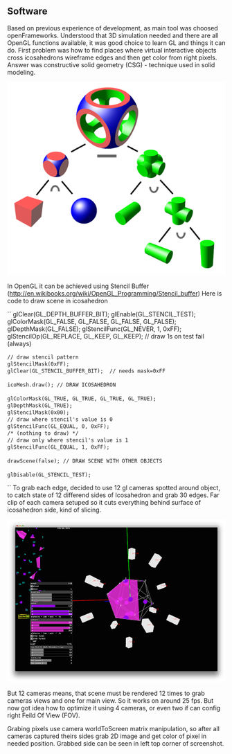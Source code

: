## Software

Based on previous experience of development, as main tool was choosed openFrameworks. Understood that 3D simulation needed and there are all OpenGL functions available, it was good choice to learn GL and things it can do. First problem was how to find places where virtual interactive objects cross icosahedrons wireframe edges and then get color from right pixels. Answer was constructive solid geometry (CSG) - technique used in solid modeling. 

![CSG Tree](../project_images/542px-Csg_tree.png "CSG Tree")

In OpenGL it can be achieved using Stencil Buffer (http://en.wikibooks.org/wiki/OpenGL_Programming/Stencil_buffer)
Here is code to draw scene in icosahedron

``
    glClear(GL_DEPTH_BUFFER_BIT);
    glEnable(GL_STENCIL_TEST);
    glColorMask(GL_FALSE, GL_FALSE, GL_FALSE, GL_FALSE);
    glDepthMask(GL_FALSE);
    glStencilFunc(GL_NEVER, 1, 0xFF);
    glStencilOp(GL_REPLACE, GL_KEEP, GL_KEEP);  // draw 1s on test fail (always)
    
    // draw stencil pattern
    glStencilMask(0xFF);
    glClear(GL_STENCIL_BUFFER_BIT);  // needs mask=0xFF
    
    icoMesh.draw(); // DRAW ICOSAHEDRON
    
    glColorMask(GL_TRUE, GL_TRUE, GL_TRUE, GL_TRUE);
    glDepthMask(GL_TRUE);
    glStencilMask(0x00);
    // draw where stencil's value is 0
    glStencilFunc(GL_EQUAL, 0, 0xFF);
    /* (nothing to draw) */
    // draw only where stencil's value is 1
    glStencilFunc(GL_EQUAL, 1, 0xFF);
    
    drawScene(false); // DRAW SCENE WITH OTHER OBJECTS
    
    glDisable(GL_STENCIL_TEST);
``
To grab each edge, decided to use 12 gl cameras spotted around object, to catch state of 12 differend sides of Icosahedron and grab 30 edges. Far clip of each camera setuped so it cuts everything behind surface of icosahedron side, kind of slicing.

![Software screenshot with cameras](../project_images/soft_screenshot_cams.png "Software screenshot with cameras")

But 12 cameras means, that scene must be rendered 12 times to grab cameras views and one for main view. So it works on around 25 fps. But now got idea how to optimize it using 4 cameras, or even two if can config right Feild Of View (FOV).

Grabing pixels use camera worldToScreen matrix manipulation, so after all cameras captured theirs sides grab 2D image and get color of pixel in needed position. Grabbed side can be seen in left top corner of screenshot.


